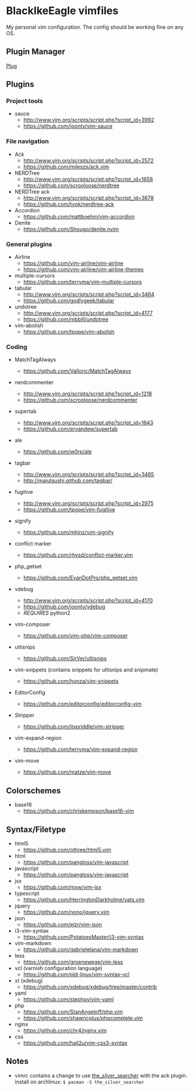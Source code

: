 BlackIkeEagle vimfiles
======================

My personal vim configuration.
The config should be working fine on any OS.

Plugin Manager
--------------

[Plug](https://github.com/junegunn/vim-plug)

Plugins
-------

### Project tools

* sauce
  * http://www.vim.org/scripts/script.php?script_id=3992
  * https://github.com/joonty/vim-sauce

### File navigation

* Ack
  * http://www.vim.org/scripts/script.php?script_id=2572
  * https://github.com/mileszs/ack.vim
* NERDTree
  * http://www.vim.org/scripts/script.php?script_id=1658
  * https://github.com/scrooloose/nerdtree
* NERDTree ack
  * http://www.vim.org/scripts/script.php?script_id=3878
  * https://github.com/tyok/nerdtree-ack
* Accordion
  * https://github.com/mattboehm/vim-accordion
* Denite
  * https://github.com/Shougo/denite.nvim

### General plugins

* Airline
  * https://github.com/vim-airline/vim-airline
  * https://github.com/vim-airline/vim-airline-themes
* multiple-cursors
  * https://github.com/terryma/vim-multiple-cursors
* tabular
  * http://www.vim.org/scripts/script.php?script_id=3464
  * https://github.com/godlygeek/tabular
* undotree
  * http://www.vim.org/scripts/script.php?script_id=4177
  * https://github.com/mbbill/undotree
* vim-abolish
  * https://github.com/tpope/vim-abolish

### Coding

* MatchTagAlways
  * https://github.com/Valloric/MatchTagAlways
* nerdcommenter
  * http://www.vim.org/scripts/script.php?script_id=1218
  * https://github.com/scrooloose/nerdcommenter
* supertab
  * http://www.vim.org/scripts/script.php?script_id=1643
  * https://github.com/ervandew/supertab
* ale
  * https://github.com/w0rp/ale
* tagbar
  * http://www.vim.org/scripts/script.php?script_id=3465
  * http://majutsushi.github.com/tagbar/

* fugitive
  * http://www.vim.org/scripts/script.php?script_id=2975
  * https://github.com/tpope/vim-fugitive
* signify
  * https://github.com/mhinz/vim-signify
* conflict marker
  * https://github.com/rhysd/conflict-marker.vim

* php_getset
  * https://github.com/EvanDotPro/php_getset.vim
* vdebug
  * http://www.vim.org/scripts/script.php?script_id=4170
  * https://github.com/joonty/vdebug
  * *REQUIRES* python2
* vim-composer
  * https://github.com/vim-php/vim-composer

* ultisnips
  * https://github.com/SirVer/ultisnips
* vim-snippets (contains snippets for ultisnips and snipmate)
  * https://github.com/honza/vim-snippets

* EditorConfig
  * https://github.com/editorconfig/editorconfig-vim
* Stripper
  * https://github.com/itspriddle/vim-stripper
* vim-expand-region
  * https://github.com/terryma/vim-expand-region
* vim-move
  * https://github.com/matze/vim-move

Colorschemes
------------

* base16
  * https://github.com/chriskempson/base16-vim

Syntax/Filetype
---------------

* html5
  * https://github.com/othree/html5.vim
* html
  * https://github.com/pangloss/vim-javascript
* javascript
  * https://github.com/pangloss/vim-javascript
* jsx
  * https://github.com/mxw/vim-jsx
* typescript
  * https://github.com/HerringtonDarkholme/yats.vim
* jquery
  * https://github.com/nono/jquery.vim
* json
  * https://github.com/elzr/vim-json
* i3-vim-syntax
  * https://github.com/PotatoesMaster/i3-vim-syntax
* vim-markdown
  * https://github.com/gabrielelana/vim-markdown
* less
  * https://github.com/groenewege/vim-less
* vcl (varnish configuration language)
  * https://github.com/pld-linux/vim-syntax-vcl
* xt (xdebug)
  * https://github.com/xdebug/xdebug/tree/master/contrib
* yaml
  * https://github.com/stephpy/vim-yaml
* php
  * https://github.com/StanAngeloff/php.vim
  * https://github.com/shawncplus/phpcomplete.vim
* nginx
  * https://github.com/chr4/nginx.vim
* css
  * https://github.com/hail2u/vim-css3-syntax

Notes
-----

* vimrc contains a change to use [the_silver_searcher](https://github.com/ggreer/the_silver_searcher)
  with the ack plugin. install on archlinux: `$ pacman -S the_silver_searcher`
